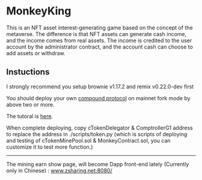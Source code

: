 # MonkeyKing

This is an NFT asset interest-generating game based on the concept of the metaverse. The difference is that NFT assets can generate cash income, and the income comes from real assets. The income is credited to the user account by the administrator contract, and the account cash can choose to add assets or withdraw.


## Instuctions

I strongly recommend you setup brownie v1.17.2 and remix v0.22.0-dev first 

You should deploy your own [compound protocol](https://github.com/compound-finance/compound-protocol) on mainnet fork mode by above two or more. 

The tutoral is [here](https://github.com/Dapp-Learning-DAO/Dapp-Learning/blob/main/defi/Compound/contract/Compound%E5%90%88%E7%BA%A6%E9%83%A8%E7%BD%B2.md).

When complete deploying, copy cTokenDelegator & ComptrollerG1 address to replace the address in ./scripts/token.py (which is scripts of deploying and testing of cTokenMinePool.sol & MonkeyContract.sol, you can customize it to test more function.)

***********************************************************

The mining earn show page, will become Dapp front-end lately (Currently only in Chinese) : www.zsharing.net:8080/